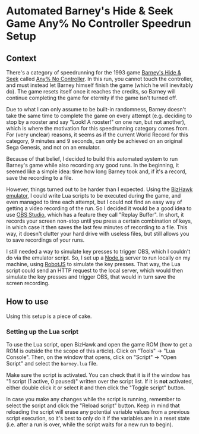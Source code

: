 # Automated Barney's Hide & Seek Game Any% No Controller Speedrun Setup

## Context

There's a category of speedrunning for the 1993 game [Barney's Hide & Seek](https://en.wikipedia.org/wiki/Barney's_Hide_%26_Seek_Game) called [Any% No Controller](https://www.speedrun.com/Barneys_Hide_and_Seek_Game#Any_No_Controller). In this run, you cannot touch the controller, and must instead let Barney himself finish the game (which he will inevitably do). The game resets itself once it reaches the credits, so Barney will continue completing the game for eternity if the game isn't turned off.

Due to what I can only assume to be built-in randomness, Barney doesn't take the same time to complete the game on every attempt (e.g. deciding to stop by a rooster and say "Look! A rooster!" on one run, but not another), which is where the motivation for this speedrunning category comes from. For (very unclear) reasons, it seems as if the current World Record for this category, 9 minutes and 9 seconds, can only be achieved on an original Sega Genesis, and not on an emulator.

Because of that belief, I decided to build this automated system to run Barney's game while also recording any good runs. In the beginning, it seemed like a simple idea: time how long Barney took and, if it's a record, save the recording to a file.

However, things turned out to be harder than I expected. Using the [BizHawk emulator](https://github.com/TASVideos/BizHawk), I could write Lua scripts to be executed during the game, and even managed to time each attempt, but I could not find an easy way of getting a video recording of the run. So I decided it would be a good idea to use [OBS Studio](https://obsproject.com/), which has a feature they call "Replay Buffer". In short, it records your screen non-stop until you press a certain combination of keys, in which case it then saves the last few minutes of recording to a file. This way, it doesn't clutter your hard drive with useless files, but still allows you to save recordings of your runs.

I still needed a way to simulate key presses to trigger OBS, which I couldn't do via the emulator script. So, I set up a [Node.js](https://nodejs.org/) server to run locally on my machine, using [RobotJS](http://robotjs.io/) to simulate the key presses. That way, the Lua script could send an HTTP request to the local server, which would then simulate the key presses and trigger OBS, that would in turn save the screen recording.


## How to use

Using this setup is a piece of cake.

### Setting up the Lua script

To use the Lua script, open BizHawk and open the game ROM (how to get a ROM is outside the the scope of this article). Click on "Tools" -> "Lua Console". Then, on the window that opens, click on "Script" -> "Open Script" and select the `barney.lua` file.

Make sure the script is activated. You can check that it is if the window has "1 script (1 active, 0 paused)" written over the script list. If it is **not** activated, either double click it or select it and then click the "Toggle script" button.

In case you make any changes while the script is running, remember to select the script and click the "Reload script" button. Keep in mind that reloading the script will erase any potential variable values from a previous script execution, so it's best to only do it if the variables are in a reset state (i.e. after a run is over, while the script waits for a new run to begin).

<!-- TODO:
### Setting up the Node.js server
   (I'll write this later today)
-->
